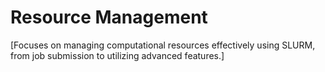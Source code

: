 # Resource Management

[Focuses on managing computational resources effectively using SLURM, from job submission to utilizing advanced features.]